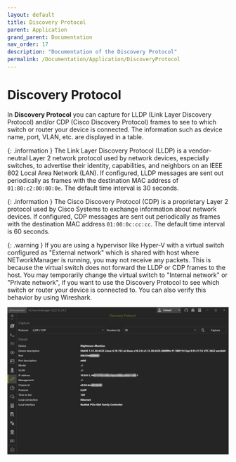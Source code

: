 ```yaml
---
layout: default
title: Discovery Protocol
parent: Application
grand_parent: Documentation
nav_order: 17
description: "Documentation of the Discovery Protocol"
permalink: /Documentation/Application/DiscoveryProtocol
---
```



# Discovery Protocol

In **Discovery Protocol** you can capture for LLDP (Link Layer Discovery Protocol) and/or CDP (Cisco Discovery Protocol) frames to see to which switch or router your device is connected. The information such as device name, port, VLAN, etc. are displayed in a table.

{: .information }
The Link Layer Discovery Protocol (LLDP) is a vendor-neutral Layer 2 network protocol used by network devices, especially switches, to advertise their identity, capabilities, and neighbors on an IEEE 802 Local Area Network (LAN). If configured, LLDP messages are sent out periodically as frames with the destination MAC address of `01:80:c2:00:00:0e`. The default time interval is 30 seconds.

{: .information }
The Cisco Discovery Protocol (CDP) is a proprietary Layer 2 protocol used by Cisco Systems to exchange information about network devices. If configured, CDP messages are sent out periodically as frames with the destination MAC address `01:00:0c:cc:cc`. The default time interval is 60 seconds.

{: .warning }
If you are using a hypervisor like Hyper-V with a virtual switch configured as "External network" which is shared with host where NETworkManager is running, you may not receive any packets. This is because the virtual switch does not forward the LLDP or CDP frames to the host. You may temporarily change the virtual switch to "Internal network" or "Private network", if you want to use the Discovery Protocol to see which switch or router your device is connected to. You can also verify this behavior by using Wireshark.

![DiscoveryProtocol](17_DiscoveryProtocol.png)
